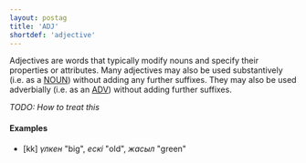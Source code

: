 ```yaml
---
layout: postag
title: 'ADJ'
shortdef: 'adjective'
---
```


Adjectives are words that typically modify nouns and specify their
properties or attributes. Many adjectives may also be used substantively (i.e.
as a [NOUN]()) without adding any further suffixes. They may also
be used adverbially (i.e. as an [ADV]()) without adding further suffixes.

*TODO: How to treat this*

#### Examples

* [kk] _үлкен_ "big", _ескі_ "old", _жасыл_ "green"
<!-- Interlanguage links updated Po 6. listopadu 2023, 21:41:20 CET -->
